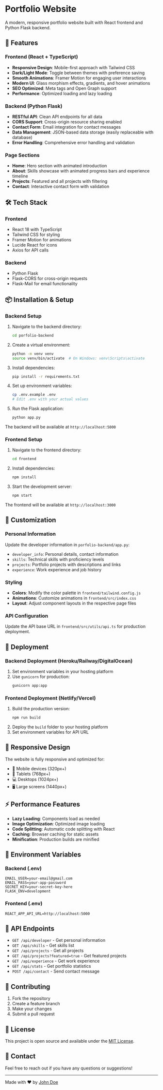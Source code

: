 # Portfolio Website

A modern, responsive portfolio website built with React frontend and Python Flask backend.

## 🚀 Features

### Frontend (React + TypeScript)
- **Responsive Design**: Mobile-first approach with Tailwind CSS
- **Dark/Light Mode**: Toggle between themes with preference saving
- **Smooth Animations**: Framer Motion for engaging user interactions
- **Modern UI**: Glass morphism effects, gradients, and hover animations
- **SEO Optimized**: Meta tags and Open Graph support
- **Performance**: Optimized loading and lazy loading

### Backend (Python Flask)
- **RESTful API**: Clean API endpoints for all data
- **CORS Support**: Cross-origin resource sharing enabled
- **Contact Form**: Email integration for contact messages
- **Data Management**: JSON-based data storage (easily replaceable with database)
- **Error Handling**: Comprehensive error handling and validation

### Page Sections
- **Home**: Hero section with animated introduction
- **About**: Skills showcase with animated progress bars and experience timeline
- **Projects**: Featured and all projects with filtering
- **Contact**: Interactive contact form with validation

## 🛠️ Tech Stack

### Frontend
- React 18 with TypeScript
- Tailwind CSS for styling
- Framer Motion for animations
- Lucide React for icons
- Axios for API calls

### Backend
- Python Flask
- Flask-CORS for cross-origin requests
- Flask-Mail for email functionality

## 📦 Installation & Setup

### Backend Setup
1. Navigate to the backend directory:
   ```bash
   cd porfolio-backend
   ```

2. Create a virtual environment:
   ```bash
   python -m venv venv
   source venv/bin/activate  # On Windows: venv\Scripts\activate
   ```

3. Install dependencies:
   ```bash
   pip install -r requirements.txt
   ```

4. Set up environment variables:
   ```bash
   cp .env.example .env
   # Edit .env with your actual values
   ```

5. Run the Flask application:
   ```bash
   python app.py
   ```

The backend will be available at `http://localhost:5000`

### Frontend Setup
1. Navigate to the frontend directory:
   ```bash
   cd frontend
   ```

2. Install dependencies:
   ```bash
   npm install
   ```

3. Start the development server:
   ```bash
   npm start
   ```

The frontend will be available at `http://localhost:3000`

## 🎨 Customization

### Personal Information
Update the developer information in `porfolio-backend/app.py`:
- `developer_info`: Personal details, contact information
- `skills`: Technical skills with proficiency levels
- `projects`: Portfolio projects with descriptions and links
- `experience`: Work experience and job history

### Styling
- **Colors**: Modify the color palette in `frontend/tailwind.config.js`
- **Animations**: Customize animations in `frontend/src/index.css`
- **Layout**: Adjust component layouts in the respective page files

### API Configuration
Update the API base URL in `frontend/src/utils/api.ts` for production deployment.

## 🚀 Deployment

### Backend Deployment (Heroku/Railway/DigitalOcean)
1. Set environment variables in your hosting platform
2. Use `gunicorn` for production:
   ```bash
   gunicorn app:app
   ```

### Frontend Deployment (Netlify/Vercel)
1. Build the production version:
   ```bash
   npm run build
   ```
2. Deploy the `build` folder to your hosting platform
3. Set environment variables for API URL

## 📱 Responsive Design

The website is fully responsive and optimized for:
- 📱 Mobile devices (320px+)
- 📱 Tablets (768px+)
- 💻 Desktops (1024px+)
- 🖥️ Large screens (1440px+)

## ⚡ Performance Features

- **Lazy Loading**: Components load as needed
- **Image Optimization**: Optimized image loading
- **Code Splitting**: Automatic code splitting with React
- **Caching**: Browser caching for static assets
- **Minification**: Production builds are minified

## 🔧 Environment Variables

### Backend (.env)
```
EMAIL_USER=your-email@gmail.com
EMAIL_PASS=your-app-password
SECRET_KEY=your-secret-key-here
FLASK_ENV=development
```

### Frontend (.env)
```
REACT_APP_API_URL=http://localhost:5000
```

## 📄 API Endpoints

- `GET /api/developer` - Get personal information
- `GET /api/skills` - Get skills list
- `GET /api/projects` - Get all projects
- `GET /api/projects?featured=true` - Get featured projects
- `GET /api/experience` - Get work experience
- `GET /api/stats` - Get portfolio statistics
- `POST /api/contact` - Send contact message

## 🤝 Contributing

1. Fork the repository
2. Create a feature branch
3. Make your changes
4. Submit a pull request

## 📝 License

This project is open source and available under the [MIT License](LICENSE).

## 📧 Contact

Feel free to reach out if you have any questions or suggestions!

---

Made with ❤️ by [John Doe](https://github.com/johndoe)

